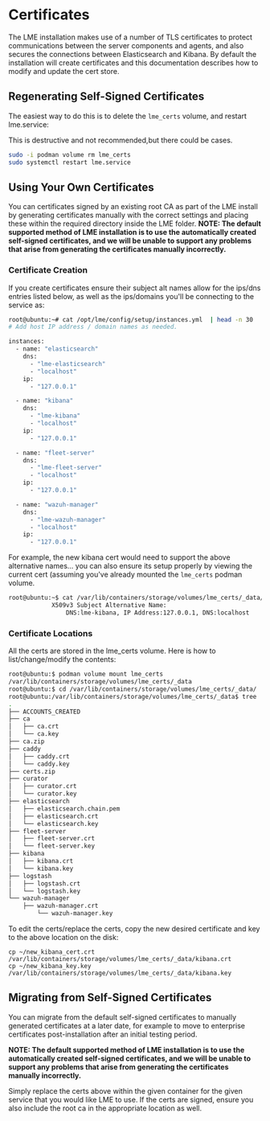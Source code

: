 # Certificates
 
The LME installation makes use of a number of TLS certificates to protect communications between the server components and agents, and also secures the connections between Elasticsearch and Kibana. 
By default the installation will create certificates and this documentation describes how to modify and update the cert store.

## Regenerating Self-Signed Certificates
The easiest way to do this is to delete the `lme_certs` volume, and restart lme.service:

This is destructive and not recommended,but there could be cases.
```bash
sudo -i podman volume rm lme_certs
sudo systemctl restart lme.service
```

## Using Your Own Certificates
You can certificates signed by an existing root CA as part of the LME install by generating certificates manually with the correct settings and placing these within the required directory inside the LME folder. **NOTE: The default supported method of LME installation is to use the automatically created self-signed certificates, and we will be unable to support any problems that arise from generating the certificates manually incorrectly.**


### Certificate Creation
If you create certificates ensure their subject alt names allow for the ips/dns entries listed below, as well as the ips/domains you'll be connecting to the service as: 
```bash
root@ubuntu:~# cat /opt/lme/config/setup/instances.yml  | head -n 30
# Add host IP address / domain names as needed.

instances:
  - name: "elasticsearch"
    dns:
      - "lme-elasticsearch"
      - "localhost"
    ip:
      - "127.0.0.1"

  - name: "kibana"
    dns:
      - "lme-kibana"
      - "localhost"
    ip:
      - "127.0.0.1"

  - name: "fleet-server"
    dns:
      - "lme-fleet-server"
      - "localhost"
    ip:
      - "127.0.0.1"

  - name: "wazuh-manager"
    dns:
      - "lme-wazuh-manager"
      - "localhost"
    ip:
      - "127.0.0.1"
```

For example, the new kibana cert would need to support the above alternative names... you can also ensure its setup properly by viewing the current cert (assuming you've already mounted the `lme_certs` podman volume.
```bash
root@ubuntu:~$ cat /var/lib/containers/storage/volumes/lme_certs/_data/kibana/kibana.crt  | openssl x509 -text | grep -i Alternative -A 1
            X509v3 Subject Alternative Name:
                DNS:lme-kibana, IP Address:127.0.0.1, DNS:localhost
```


### Certificate Locations
All the certs are stored in the lme_certs volume. Here is how to list/change/modify the contents:

```bash
root@ubuntu:$ podman volume mount lme_certs
/var/lib/containers/storage/volumes/lme_certs/_data
root@ubuntu:$ cd /var/lib/containers/storage/volumes/lme_certs/_data/
root@ubuntu:/var/lib/containers/storage/volumes/lme_certs/_data$ tree
.
├── ACCOUNTS_CREATED
├── ca
│   ├── ca.crt
│   └── ca.key
├── ca.zip
├── caddy
│   ├── caddy.crt
│   └── caddy.key
├── certs.zip
├── curator
│   ├── curator.crt
│   └── curator.key
├── elasticsearch
│   ├── elasticsearch.chain.pem
│   ├── elasticsearch.crt
│   └── elasticsearch.key
├── fleet-server
│   ├── fleet-server.crt
│   └── fleet-server.key
├── kibana
│   ├── kibana.crt
│   └── kibana.key
├── logstash
│   ├── logstash.crt
│   └── logstash.key
└── wazuh-manager
    ├── wazuh-manager.crt
        └── wazuh-manager.key
```

To edit the certs/replace the certs, copy the new desired certificate and key to the above location on the disk: 
```
cp ~/new_kibana_cert.crt /var/lib/containers/storage/volumes/lme_certs/_data/kibana.crt
cp ~/new_kibana_key.key /var/lib/containers/storage/volumes/lme_certs/_data/kibana.key
```

## Migrating from Self-Signed Certificates

You can migrate from the default self-signed certificates to manually generated certificates at a later date, for example to move to enterprise certificates post-installation after an initial testing period. 

**NOTE: The default supported method of LME installation is to use the automatically created self-signed certificates, and we will be unable to support any problems that arise from generating the certificates manually incorrectly.**

Simply replace the certs above within the given container for the given service that you would like LME to use. If the certs are signed, ensure you also include the root ca in the  appropriate location as well.